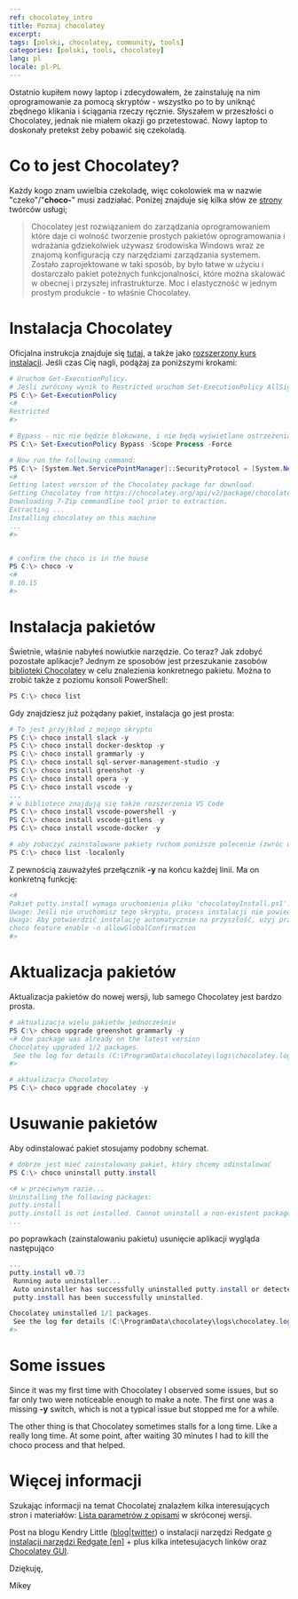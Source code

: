 ```yaml
---
ref: chocolatey_intro
title: Poznaj chocolatey
excerpt: 
tags: [polski, chocolatey, community, tools]
categories: [polski, tools, chocolatey]
lang: pl
locale: pl-PL
---
```


Ostatnio kupiłem nowy laptop i zdecydowałem, że zainstaluję na nim oprogramowanie za pomocą skryptów - wszystko po to by uniknąć zbędnego klikania i ściągania rzeczy ręcznie. Słyszałem w przeszłości o Chocolatey, jednak nie miałem okazji go przetestować. Nowy laptop to doskonały pretekst żeby pobawić się czekoladą.

# Co to jest Chocolatey?
Każdy kogo znam uwielbia czekoladę, więc cokolowiek ma w nazwie "czeko"/"**choco-**" musi zadziałać. Poniżej znajduje się kilka słów ze [strony](https://chocolatey.org/how-chocolatey-works) twórców usługi;

> Chocolatey jest rozwiązaniem do zarządzania oprogramowaniem które daje ci wolność tworzenie prostych pakietów oprogramowania i wdrażania gdziekolwiek używasz środowiska Windows wraz ze znajomą konfiguracją czy narzędziami zarządzania systemem.
> Zostało zaprojektowane w taki sposób, by było łatwe w użyciu i dostarczało pakiet poteżnych funkcjonalności, które można skalować w obecnej i przyszłej infrastrukturze. Moc i elastyczność w jednym prostym produkcie - to właśnie Chocolatey.

# Instalacja Chocolatey
Oficjalna instrukcja znajduje się [tutaj](https://chocolatey.org/install), a także jako [rozszerzony kurs instalacji](https://chocolatey.org/courses/installation/installing). Jeśli czas Cię nagli, podążaj za poniższymi krokami: 

```powershell
# Uruchom Get-ExecutionPolicy. 
# Jeśli zwrócony wynik to Restricted uruchom Set-ExecutionPolicy AllSigned lub Set-ExecutionPolicy Bypass -Scope Process.
PS C:\> Get-ExecutionPolicy
<#
Restricted
#>

# Bypass - nic nie będzie blokowane, i nie będą wyświetlane ostrzeżenia oraz monity.
PS C:\> Set-ExecutionPolicy Bypass -Scope Process -Force

# Now run the following command:
PS C:\> [System.Net.ServicePointManager]::SecurityProtocol = [System.Net.ServicePointManager]::SecurityProtocol -bor 3072; iex ((New-Object System.Net.WebClient).DownloadString('https://chocolatey.org/install.ps1'))
<#
Getting latest version of the Chocolatey package for download.
Getting Chocolatey from https://chocolatey.org/api/v2/package/chocolatey/0.10.15.
Downloading 7-Zip commandline tool prior to extraction.
Extracting ...
Installing chocolatey on this machine
...
#>


# confirm the choco is in the house
PS C:\> choco -v
<#
0.10.15
#>
```

# Instalacja pakietów

Świetnie, właśnie nabyłeś nowiutkie narzędzie. Co teraz? Jak zdobyć pozostałe aplikacje? 
Jednym ze sposobów jest przeszukanie zasobów [biblioteki Chocolatey](https://chocolatey.org/packages) w celu znalezienia konkretnego pakietu.
Można to zrobić także z poziomu konsoli PowerShell:

```powershell
PS C:\> choco list
```

Gdy znajdziesz już pożądany pakiet, instalacja go jest prosta:

```powershell
# To jest przyjkład z mojego skryptu
PS C:\> choco install slack -y
PS C:\> choco install docker-desktop -y
PS C:\> choco install grammarly -y
PS C:\> choco install sql-server-management-studio -y
PS C:\> choco install greenshot -y
PS C:\> choco install opera -y
PS C:\> choco install vscode -y
...
# w bibliotece znajdują się także rozszerzenia VS Code
PS C:\> choco install vscode-powershell -y
PS C:\> choco install vscode-gitlens -y
PS C:\> choco install vscode-docker -y

# aby zobaczyć zainstalowane pakiety ruchom poniższe polecenie (zwróc uwagę na przełącznik **-localonly**)
PS C:\> choco list -localonly
```

Z pewnością zauważyłeś przełącznik **-y** na końcu każdej linii. Ma on konkretną funkcję:

```powershell
<#
Pakiet putty.install wymaga uruchomienia pliku 'chocolateyInstall.ps1'.
Uwage: Jeśli nie uruchomisz tego skryptu, process instalacji nie powiedzie się.
Uwaga: Aby potwierdzić instalację automatycznie na przyszłość, użyj przełącznika '-y' lub zmień ustawienie::
choco feature enable -n allowGlobalConfirmation
#>
```

# Aktualizacja pakietów

Aktualizacja pakietów do nowej wersji, lub samego Chocolatey jest bardzo prosta.

```powershell
# aktualizacja wielu pakietów jednocześnie
PS C:\> choco upgrade greenshot grammarly -y
<# One package was already on the latest version
Chocolatey upgraded 1/2 packages. 
 See the log for details (C:\ProgramData\chocolatey\logs\chocolatey.log).
#>

# aktualizacja Chocolatey
PS C:\> choco upgrade chocolatey -y
```

# Usuwanie pakietów

Aby odinstalować pakiet stosujamy podobny schemat.

```powershell
# dobrze jest mieć zainstalowany pakiet, który chcemy odinstalować
PS C:\> choco uninstall putty.install

<# w przeciwnym razie...
Uninstalling the following packages:
putty.install
putty.install is not installed. Cannot uninstall a non-existent package.
...
```

po poprawkach (zainstalowaniu pakietu) usunięcie aplikacji wygląda następująco

```powershell
...
putty.install v0.73
 Running auto uninstaller...
 Auto uninstaller has successfully uninstalled putty.install or detected previous uninstall.
 putty.install has been successfully uninstalled.

Chocolatey uninstalled 1/1 packages. 
 See the log for details (C:\ProgramData\chocolatey\logs\chocolatey.log).
#>
```

# Some issues

Since it was my first time with Chocolatey I observed some issues, but so far only two were noticeable enough to make a note. The first one was a missing **-y** switch, which is not a typical issue but stopped me for a while.

The other thing is that Chocolatey sometimes stalls for a long time. Like a really long time. At some point, after waiting 30 minutes I had to kill the choco process and that helped.

# Więcej informacji

Szukając informacji na temat Chocolatej znalazłem kilka interesujących stron i materiałów:
[Lista parametrów z opisami](https://gist.github.com/yunga/99d04694e2466e017c5502d7c828d4f4) w skróconej wersji. 

Post na blogu Kendry Little ([blog](http://sqlworkbooks.com/)\|[twitter](https://twitter.com/Kendra_Little)) o instalacji narzędzi Redgate [o instalacji narzędzi Redgate [en]](https://littlekendra.com/2019/12/02/installing-redgate-sql-toolbelt-with-chocolatey/) + plus kilka intetesujacych linków oraz [Chocolatey GUI](https://chocolatey.github.io/ChocolateyGUI/about).

Dziękuję,

Mikey
